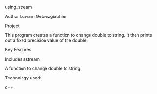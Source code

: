 using_stream

Author
Luwam Gebrezgiabhier

Project 

This program creates a function to change double to string. It then prints out a fixed precision value of the double.

Key Features

Includes sstream

A function to change double to string.

Technology used:

c++
